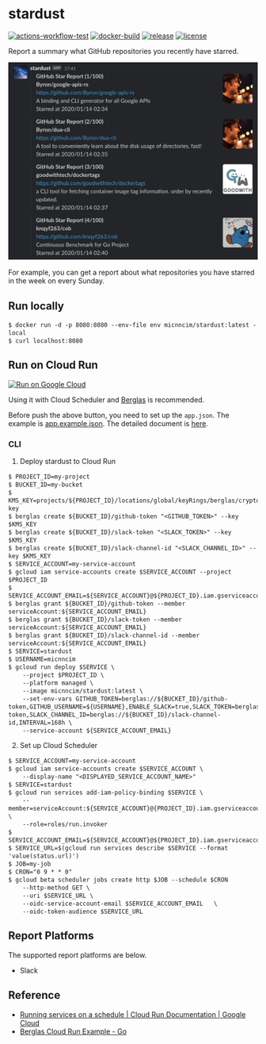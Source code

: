 # stardust

[![actions-workflow-test][actions-workflow-test-badge]][actions-workflow-test]
[![docker-build][docker-build-badge]][docker-build]
[![release][release-badge]][release]
[![license][license-badge]][license]

Report a summary what GitHub repositories you recently have starred.

![screenshot](docs/assets/screenshot.png)

For example, you can get a report about what repositories you have starred in the week on every Sunday.

## Run locally

```
$ docker run -d -p 8080:8080 --env-file env micnncim/stardust:latest -local
$ curl localhost:8080
```

## Run on Cloud Run

[![Run on Google Cloud](https://deploy.cloud.run/button.svg)](https://deploy.cloud.run/?git_repo=https://github.com/micnncim/stardust.git)

Using it with Cloud Scheduler and [Berglas](https://github.com/GoogleCloudPlatform/berglas) is recommended.

Before push the above button, you need to set up the `app.json`.
The example is [app.example.json](app.example.json).
The detailed document is [here](https://github.com/GoogleCloudPlatform/cloud-run-button#customizing-deployment-parameters).

### CLI

1. Deploy stardust to Cloud Run

```
$ PROJECT_ID=my-project
$ BUCKET_ID=my-bucket
$ KMS_KEY=projects/${PROJECT_ID}/locations/global/keyRings/berglas/cryptoKeys/berglas-key
$ berglas create ${BUCKET_ID}/github-token "<GITHUB_TOKEN>" --key $KMS_KEY
$ berglas create ${BUCKET_ID}/slack-token "<SLACK_TOKEN>" --key $KMS_KEY
$ berglas create ${BUCKET_ID}/slack-channel-id "<SLACK_CHANNEL_ID>" --key $KMS_KEY
$ SERVICE_ACCOUNT=my-service-account
$ gcloud iam service-accounts create $SERVICE_ACCOUNT --project $PROJECT_ID
$ SERVICE_ACCOUNT_EMAIL=${SERVICE_ACCOUNT}@${PROJECT_ID}.iam.gserviceaccount.com
$ berglas grant ${BUCKET_ID}/github-token --member serviceAccount:${SERVICE_ACCOUNT_EMAIL}
$ berglas grant ${BUCKET_ID}/slack-token --member serviceAccount:${SERVICE_ACCOUNT_EMAIL}
$ berglas grant ${BUCKET_ID}/slack-channel-id --member serviceAccount:${SERVICE_ACCOUNT_EMAIL}
$ SERVICE=stardust
$ USERNAME=micnncim
$ gcloud run deploy $SERVICE \
    --project $PROJECT_ID \
    --platform managed \
    --image micnncim/stardust:latest \
    --set-env-vars GITHUB_TOKEN=berglas://${BUCKET_ID}/github-token,GITHUB_USERNAME=${USERNAME},ENABLE_SLACK=true,SLACK_TOKEN=berglas://${BUCKET_ID}/slack-token,SLACK_CHANNEL_ID=berglas://${BUCKET_ID}/slack-channel-id,INTERVAL=168h \
    --service-account ${SERVICE_ACCOUNT_EMAIL}
```

2. Set up Cloud Scheduler

```
$ SERVICE_ACCOUNT=my-service-account
$ gcloud iam service-accounts create $SERVICE_ACCOUNT \
    --display-name "<DISPLAYED_SERVICE_ACCOUNT_NAME>"
$ SERVICE=stardust
$ gcloud run services add-iam-policy-binding $SERVICE \
    --member=serviceAccount:${SERVICE_ACCOUNT}@{PROJECT_ID}.iam.gserviceaccount.com \
    --role=roles/run.invoker
$ SERVICE_ACCOUNT_EMAIL=${SERVICE_ACCOUNT}@${PROJECT_ID}.iam.gserviceaccount.com
$ SERVICE_URL=$(gcloud run services describe $SERVICE --format 'value(status.url)')
$ JOB=my-job
$ CRON="0 9 * * 0"
$ gcloud beta scheduler jobs create http $JOB --schedule $CRON
    --http-method GET \
    --uri $SERVICE_URL \
    --oidc-service-account-email $SERVICE_ACCOUNT_EMAIL   \
    --oidc-token-audience $SERVICE_URL
```

## Report Platforms

The supported report platforms are below.

- Slack

## Reference

- [Running services on a schedule | Cloud Run Documentation | Google Cloud](https://cloud.google.com/run/docs/triggering/using-scheduler)
- [Berglas Cloud Run Example - Go](https://github.com/GoogleCloudPlatform/berglas/blob/master/examples/cloudrun/go/README.md)

<!-- badge links -->

[actions-workflow-test]: https://github.com/micnncim/stardust/actions?query=workflow%3ATest
[docker-build]: https://hub.docker.com/r/micnncim/stardust
[release]: https://github.com/micnncim/stardust/releases
[license]: LICENSE

[actions-workflow-test-badge]: https://img.shields.io/github/workflow/status/micnncim/stardust/Test?label=Test&style=for-the-badge&logo=github
[docker-build-badge]: https://img.shields.io/docker/cloud/build/micnncim/stardust?logo=docker&style=for-the-badge
[release-badge]: https://img.shields.io/github/v/release/micnncim/stardust?style=for-the-badge&logo=github
[license-badge]: https://img.shields.io/github/license/micnncim/stardust?style=for-the-badge
